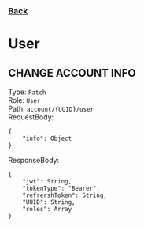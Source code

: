 ### [Back](./Main.md)

# User

## **CHANGE ACCOUNT INFO**

Type: `Patch`  
Role: `User`  
Path: `account/{UUID}/user`  
RequestBody:

```
{
    "info": Object
}
```

ResponseBody:

```
{
    "jwt": String,
    "tokenType": "Bearer",
    "refrershToken": String,
    "UUID": String,
    "roles": Array
}
```
